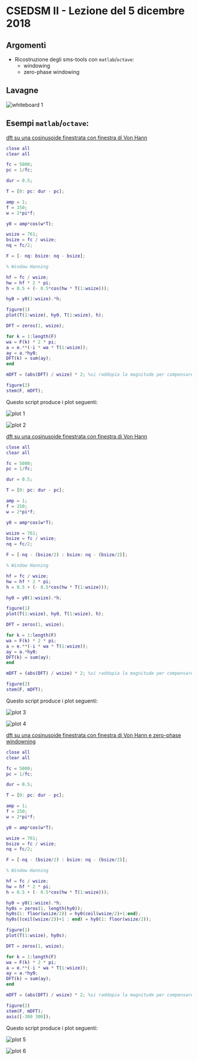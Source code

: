 # CSEDSM II - Lezione del 5 dicembre 2018

## Argomenti

* Ricostruzione degli sms-tools con `matlab`/`octave`:
  * windowing
  * zero-phase windowing

## Lavagne

![whiteboard 1](./BN_II_CSEDSM_II-2018-12-05_10.13.54_1.jpg)

## Esempi `matlab`/`octave`:

[dft su una cosinusoide finestrata con finestra di Von Hann](./DFT_ZP1.m)


```matlab
close all
clear all

fc = 5000; 
pc = 1/fc;

dur = 0.5;

T = [0: pc: dur - pc];

amp = 1;
f = 150;
w = 2*pi*f;

y0 = amp*cos(w*T);

wsize = 761;
bsize = fc / wsize;
nq = fc/2;

F = [- nq: bsize: nq - bsize]; 

% Window Hanning

hf = fc / wsize;
hw = hf * 2 * pi;
h = 0.5 + (- 0.5*cos(hw * T(1:wsize)));

hy0 = y0(1:wsize).*h;

figure(1)
plot(T(1:wsize), hy0, T(1:wsize), h);

DFT = zeros(1, wsize);

for k = 1:length(F)
wa = F(k) * 2 * pi;
a = e.**(-i * wa * T(1:wsize));
ay = a.*hy0;
DFT(k) = sum(ay);
end

mDFT = (abs(DFT) / wsize) * 2; %si raddopia la magnitude per compensare la finestra di hanning 

figure(2)
stem(F, mDFT); 
```

Questo script produce i plot seguenti:

![plot 1](./windowed_cosine1.jpg)

![plot 2](./DFT_result1.jpg)


[dft su una cosinusoide finestrata con finestra di Von Hann](./DFT_ZP2.m)


```matlab
close all
clear all

fc = 5000; 
pc = 1/fc;

dur = 0.5;

T = [0: pc: dur - pc];

amp = 1;
f = 150;
w = 2*pi*f;

y0 = amp*cos(w*T);

wsize = 761;
bsize = fc / wsize;
nq = fc/2;

F = [-nq - (bsize/2) : bsize: nq - (bsize/2)]; 

% Window Hanning

hf = fc / wsize;
hw = hf * 2 * pi;
h = 0.5 + (- 0.5*cos(hw * T(1:wsize)));

hy0 = y0(1:wsize).*h;

figure(1)
plot(T(1:wsize), hy0, T(1:wsize), h);

DFT = zeros(1, wsize);

for k = 1:length(F)
wa = F(k) * 2 * pi;
a = e.**(-i * wa * T(1:wsize));
ay = a.*hy0;
DFT(k) = sum(ay);
end

mDFT = (abs(DFT) / wsize) * 2; %si raddopia la magnitude per compensare la finestra di hanning 

figure(2)
stem(F, mDFT); 
```

Questo script produce i plot seguenti:

![plot 3](./windowed_cosine2.jpg)

![plot 4](./DFT_result2.jpg)


[dft su una cosinusoide finestrata con finestra di Von Hann e zero-phase windowning](./DFT_ZP2.m)


```matlab
close all
clear all

fc = 5000; 
pc = 1/fc;

dur = 0.5;

T = [0: pc: dur - pc];

amp = 1;
f = 150;
w = 2*pi*f;

y0 = amp*cos(w*T);

wsize = 761;
bsize = fc / wsize;
nq = fc/2;

F = [-nq - (bsize/2) : bsize: nq - (bsize/2)]; 

% Window Hanning

hf = fc / wsize;
hw = hf * 2 * pi;
h = 0.5 + (- 0.5*cos(hw * T(1:wsize)));

hy0 = y0(1:wsize).*h;
hy0s = zeros(1, length(hy0));
hy0s(1: floor(wsize/2)) = hy0(ceil(wsize/2)+1:end);
hy0s((ceil(wsize/2))+1 : end) = hy0(1: floor(wsize/2));

figure(1)
plot(T(1:wsize), hy0s);

DFT = zeros(1, wsize);

for k = 1:length(F)
wa = F(k) * 2 * pi;
a = e.**(-i * wa * T(1:wsize));
ay = a.*hy0;
DFT(k) = sum(ay);
end

mDFT = (abs(DFT) / wsize) * 2; %si raddopia la magnitude per compensare la finestra di hanning 

figure(2)
stem(F, mDFT); 
axis([-300 300]);
```

Questo script produce i plot seguenti:

![plot 5](./windowed_cosine3.jpg)

![plot 6](./DFT_result3.jpg)

